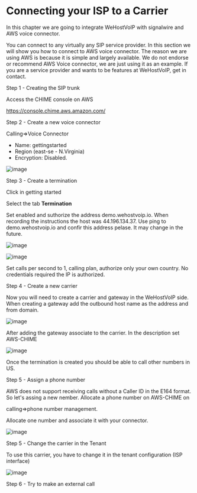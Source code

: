 # Connecting your ISP to a Carrier

In this chapter we are going to integrate WeHostVoIP with signalwire and AWS voice connector. 

You can connect to any virtually any SIP service provider. In this section we will show you how to connect to AWS voice connector. The reason we are using AWS is because it is simple and largely available. We do not endorse or recommend AWS Voice connector, we are just using it as an example. If you are a service provider and wants to be features at WeHostVoIP, get in contact. 

Step 1 - Creating the SIP trunk

Access the CHIME console on AWS

https://console.chime.aws.amazon.com/

Step 2 - Create a new voice connector

Calling=>Voice Connector

* Name: gettingstarted
* Region (east-se - N.Virginia)
* Encryption: Disabled.

![image](https://user-images.githubusercontent.com/4958202/153879892-fb23e423-ecce-42d5-ac72-6d9a482f9548.png)

Step 3 - Create a termination

Click in getting started

Select the tab **Termination** 

Set enabled and suthorize the address demo.wehostvoip.io. When recording the instructions the host was 44.196.134.37. Use ping to demo.wehostvoip.io and confir this address pelase. It may change in the future. 

![image](https://user-images.githubusercontent.com/4958202/153880399-2980628f-b5f8-4939-96f1-e869482a8ff1.png)

![image](https://user-images.githubusercontent.com/4958202/153880754-4883710f-32e1-4309-9ea7-36a4e6ef719d.png)

Set calls per second to 1, calling plan, authorize only your own country. No credentials required the IP is authorized. 

Step 4 - Create a new carrier

Now you will need to create a carrier and gateway in the WeHostVoIP side. When creating a gateway add the outbound host name as the address and from domain. 

![image](https://user-images.githubusercontent.com/4958202/153885655-f3177ec0-57b1-48b6-9f21-ad1ff8babc96.png)

After adding the gateway associate to the carrier. In the description set AWS-CHIME

![image](https://user-images.githubusercontent.com/4958202/153885698-6088271c-b336-4bd2-828d-db32c99f18e1.png)

Once the termination is created you should be able to call other numbers in US. 

Step 5 - Assign a phone number

AWS does not support receiving calls without a Caller ID in the E164 format. So let's assing a new nember. Allocate a phone number on AWS-CHIME on

calling=>phone number management. 

Allocate one number and associate it with your connector. 

![image](https://user-images.githubusercontent.com/4958202/153887696-6bd46880-d549-4a6d-b2a5-0cf6247f926e.png)



Step 5 - Change the carrier in the Tenant

To use this carrier, you have to change it in the tenant configuration (ISP interface)

![image](https://user-images.githubusercontent.com/4958202/153886446-6ed243e5-34f3-4f08-abf9-2ef5a0168025.png)


Step 6 - Try to make an external call 


